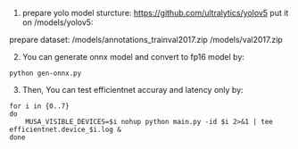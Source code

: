 1. prepare yolo model sturcture:
https://github.com/ultralytics/yolov5
put it on /models/yolov5:

prepare dataset:
/models/annotations_trainval2017.zip
/models/val2017.zip

2. You can generate onnx model and convert to fp16 model by:
```
python gen-onnx.py
```
3. Then, You can test efficientnet accuray and latency only by:
```
for i in {0..7}
do
    MUSA_VISIBLE_DEVICES=$i nohup python main.py -id $i 2>&1 | tee efficientnet.device_$i.log &
done
```
